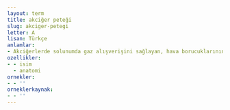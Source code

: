 ```yaml
---
layout: term
title: akciğer peteği
slug: akciger-petegi
letter: A
lisan: Türkçe
anlamlar:
- Akciğerlerde solunumda gaz alışverişini sağlayan, hava borucuklarının sonunu oluşturan kesecik
ozellikler:
- - isim
  - anatomi
ornekler:
- - ''
orneklerkaynak:
- - ''
---
```

